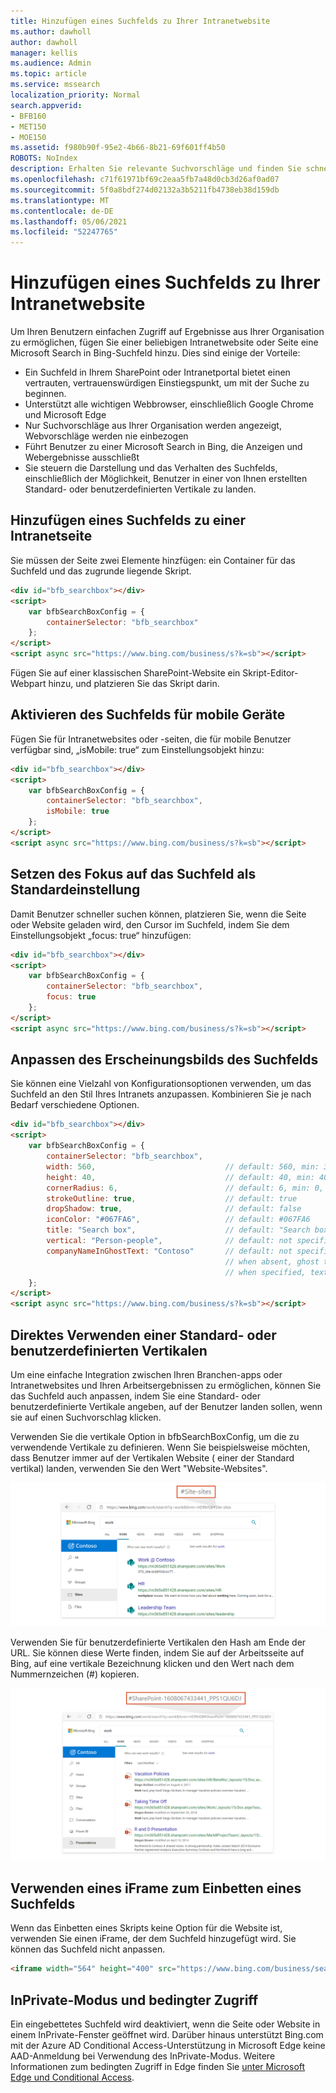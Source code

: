 ```yaml
---
title: Hinzufügen eines Suchfelds zu Ihrer Intranetwebsite
ms.author: dawholl
author: dawholl
manager: kellis
ms.audience: Admin
ms.topic: article
ms.service: mssearch
localization_priority: Normal
search.appverid:
- BFB160
- MET150
- MOE150
ms.assetid: f980b90f-95e2-4b66-8b21-69f601ff4b50
ROBOTS: NoIndex
description: Erhalten Sie relevante Suchvorschläge und finden Sie schneller Arbeitsergebnisse, indem Sie Ihrer Intranetwebsite oder Seite ein Microsoft Search-Suchfeld hinzufügen.
ms.openlocfilehash: c71f61971bf69c2eaa5fb7a48d0cb3d26af0ad07
ms.sourcegitcommit: 5f0a8bdf274d02132a3b5211fb4738eb38d159db
ms.translationtype: MT
ms.contentlocale: de-DE
ms.lasthandoff: 05/06/2021
ms.locfileid: "52247765"
---
```

# <a name="add-a-search-box-to-your-intranet-site"></a>Hinzufügen eines Suchfelds zu Ihrer Intranetwebsite

Um Ihren Benutzern einfachen Zugriff auf Ergebnisse aus Ihrer Organisation zu ermöglichen, fügen Sie einer beliebigen Intranetwebsite oder Seite eine Microsoft Search in Bing-Suchfeld hinzu. Dies sind einige der Vorteile:

- Ein Suchfeld in Ihrem SharePoint oder Intranetportal bietet einen vertrauten, vertrauenswürdigen Einstiegspunkt, um mit der Suche zu beginnen.
- Unterstützt alle wichtigen Webbrowser, einschließlich Google Chrome und Microsoft Edge
- Nur Suchvorschläge aus Ihrer Organisation werden angezeigt, Webvorschläge werden nie einbezogen
- Führt Benutzer zu einer Microsoft Search in Bing, die Anzeigen und Webergebnisse ausschließt
- Sie steuern die Darstellung und das Verhalten des Suchfelds, einschließlich der Möglichkeit, Benutzer in einer von Ihnen erstellten Standard- oder benutzerdefinierten Vertikale zu landen.
  
## <a name="add-a-search-box-to-an-intranet-page"></a>Hinzufügen eines Suchfelds zu einer Intranetseite

Sie müssen der Seite zwei Elemente hinzfügen: ein Container für das Suchfeld und das zugrunde liegende Skript.
  
```html
<div id="bfb_searchbox"></div>
<script>
    var bfbSearchBoxConfig = {
        containerSelector: "bfb_searchbox"
    };
</script>
<script async src="https://www.bing.com/business/s?k=sb"></script>
```

Fügen Sie auf einer klassischen SharePoint-Website ein Skript-Editor-Webpart hinzu, und platzieren Sie das Skript darin.
  
## <a name="enable-the-search-box-for-mobile"></a>Aktivieren des Suchfelds für mobile Geräte

Fügen Sie für Intranetwebsites oder -seiten, die für mobile Benutzer verfügbar sind, „isMobile: true“ zum Einstellungsobjekt hinzu:
  
```html
<div id="bfb_searchbox"></div>
<script>
    var bfbSearchBoxConfig = {
        containerSelector: "bfb_searchbox", 
        isMobile: true
    };
</script>
<script async src="https://www.bing.com/business/s?k=sb"></script>
```

## <a name="put-focus-on-the-search-box-by-default"></a>Setzen des Fokus auf das Suchfeld als Standardeinstellung

Damit Benutzer schneller suchen können, platzieren Sie, wenn die Seite oder Website geladen wird, den Cursor im Suchfeld, indem Sie dem Einstellungsobjekt „focus: true“ hinzufügen:
  
```html
<div id="bfb_searchbox"></div>
<script>
    var bfbSearchBoxConfig = {
        containerSelector: "bfb_searchbox",
        focus: true
    };
</script>
<script async src="https://www.bing.com/business/s?k=sb"></script>
```

## <a name="customize-the-appearance-of-the-search-box"></a>Anpassen des Erscheinungsbilds des Suchfelds 

Sie können eine Vielzahl von Konfigurationsoptionen verwenden, um das Suchfeld an den Stil Ihres Intranets anzupassen. Kombinieren Sie je nach Bedarf verschiedene Optionen.

```html
<div id="bfb_searchbox"></div>
<script>
    var bfbSearchBoxConfig = {
        containerSelector: "bfb_searchbox",
        width: 560,                             // default: 560, min: 360, max: 650
        height: 40,                             // default: 40, min: 40, max: 72
        cornerRadius: 6,                        // default: 6, min: 0, max: 25                                   
        strokeOutline: true,                    // default: true
        dropShadow: true,                       // default: false
        iconColor: "#067FA6",                   // default: #067FA6
        title: "Search box",                    // default: "Search box"
        vertical: "Person-people",              // default: not specified, search box directs to the All vertical on the WORK results page
        companyNameInGhostText: "Contoso"       // default: not specified
                                                // when absent, ghost text will be "Search work"
                                                // when specified, text will be "Search <companyNameInGhostText>"
    };
</script>
<script async src="https://www.bing.com/business/s?k=sb"></script>
```

## <a name="direct-users-to-a-default-or-custom-vertical"></a>Direktes Verwenden einer Standard- oder benutzerdefinierten Vertikalen

Um eine einfache Integration zwischen Ihren Branchen-apps oder Intranetwebsites und Ihren Arbeitsergebnissen zu ermöglichen, können Sie das Suchfeld auch anpassen, indem Sie eine Standard- oder benutzerdefinierte Vertikale angeben, auf der Benutzer landen sollen, wenn sie auf einen Suchvorschlag klicken.

Verwenden Sie die vertikale Option in bfbSearchBoxConfig, um die zu verwendende Vertikale zu definieren. Wenn Sie beispielsweise möchten, dass Benutzer immer auf der Vertikalen Website ( einer der Standard vertikal) landen, verwenden Sie den Wert "Website-Websites".

![Screenshot der Seite "Arbeitsergebnisse" in Microsoft Search in Bing die vertikalen Ergebnisse und die URL der Websites](media/sites-vertical-esb.png)

Verwenden Sie für benutzerdefinierte Vertikalen den Hash am Ende der URL. Sie können diese Werte finden, indem Sie auf der Arbeitsseite auf Bing, auf eine vertikale Bezeichnung klicken und den Wert nach dem Nummernzeichen (#) kopieren.

![Screenshot der Seite "Arbeitsergebnisse" in Microsoft Search in Bing einer benutzerdefinierten vertikalen Präsentationsergebnisse und URL](media/custom-vertical-esb.png)

## <a name="use-an-iframe-to-embed-a-search-box"></a>Verwenden eines iFrame zum Einbetten eines Suchfelds

Wenn das Einbetten eines Skripts keine Option für die Website ist, verwenden Sie einen iFrame, der dem Suchfeld hinzugefügt wird. Sie können das Suchfeld nicht anpassen.
  
```html
<iframe width="564" height="400" src="https://www.bing.com/business/searchbox"></iframe>
```

## <a name="inprivate-mode-and-conditional-access"></a>InPrivate-Modus und bedingter Zugriff

Ein eingebettetes Suchfeld wird deaktiviert, wenn die Seite oder Website in einem InPrivate-Fenster geöffnet wird. Darüber hinaus unterstützt Bing.com mit der Azure AD Conditional Access-Unterstützung in Microsoft Edge keine AAD-Anmeldung bei Verwendung des InPrivate-Modus. Weitere Informationen zum bedingten Zugriff in Edge finden Sie [unter Microsoft Edge und Conditional Access](https://docs.microsoft.com/deployedge/ms-edge-security-conditional-access#accessing-conditional-access-protected-resources-in-microsoft-edge). 